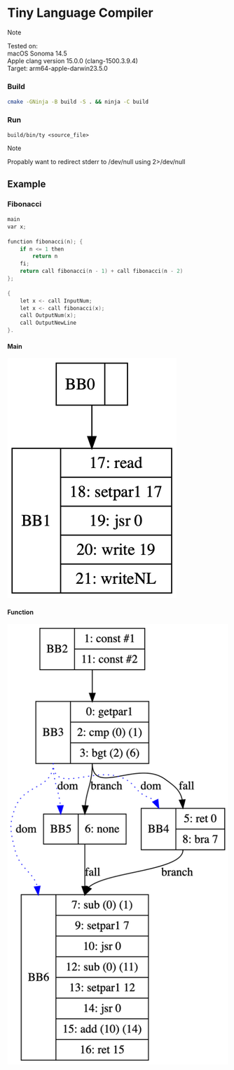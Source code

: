 # Tiny Language Compiler

> [!NOTE]
> Tested on: <br>
> macOS Sonoma 14.5 <br>
> Apple clang version 15.0.0 (clang-1500.3.9.4) <br>
> Target: arm64-apple-darwin23.5.0

### Build
```sh
cmake -GNinja -B build -S . && ninja -C build
```

### Run
```
build/bin/ty <source_file>
```

> [!NOTE]
> Propably want to redirect stderr to /dev/null using 2>/dev/null

## Example

### Fibonacci

```c
main
var x;

function fibonacci(n); {
    if n <= 1 then
        return n
    fi;
    return call fibonacci(n - 1) + call fibonacci(n - 2)
};

{
    let x <- call InputNum;
    let x <- call fibonacci(x);
    call OutputNum(x);
    call OutputNewLine
}.
```
#### Main
![Fibonacci Main Function](fibMain.png)
#### Function
![Fibonacci Function](fibFunc.png)
